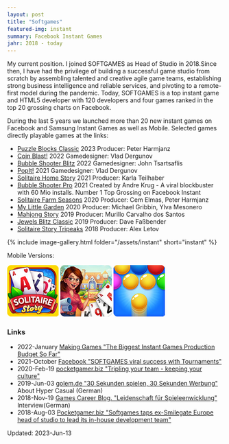 ```yaml
---
layout: post
title: "Softgames"
featured-img: instant
summary: Facebook Instant Games
jahr: 2018 - today
---
```

My current position. I joined SOFTGAMES as Head of Studio in 2018. ​​Since then, I have had the privilege of building a successful game studio from scratch by assembling talented and creative agile game teams, establishing strong business intelligence and reliable services, and pivoting to a remote-first model during the pandemic. Today, SOFTGAMES is a top instant game and HTML5 developer with 120 developers and four games ranked in the top 20 grossing charts on Facebook.

During the last 5 years we launched more than 20 new instant games on Facebook and Samsung Instant Games as well as Mobile. Selected games directly playable games at the links:
* [Puzzle Blocks Classic](https://fb.gg/play/sg-puzzle-blocks) 2023  Producer: Peter Harmjanz
* [Coin Blast!](https://fb.gg/play/sg_coin_blast) 2022 Gamedesigner: Vlad Dergunov
* [Bubble Shooter Blitz](https://fb.gg/play/sg_bs-blitz) 2022 Gamedesigner: John Tsartsaflis
* [PopIt!](https://fb.gg/play/sg_popit) 2021 Gamedesigner: Vlad Dergunov
* [Solitaire Home Story](https://fb.gg/play/solitairehomestory) 2021 Producer: Karla Teilhaber
* [Bubble Shooter Pro](https://fb.gg/play/sg_bs-pro) 2021 Created by Andre Krug - A viral blockbuster with 60 Mio installs. Number 1 Top Grossing on Facebook Instant 
* [Solitaire Farm Seasons](https://fb.gg/play/solifarm) 2020 Producer: Cem Elmas, Peter Harmjanz
* [My Little Garden](https://fb.gg/play/my-little-garden) 2020 Producer: Michael Gribbin, Ylva Mesonero
* [Mahjong Story](https://fb.gg/play/mahjong_story_) 2019 Producer: Murillo Carvalho dos Santos
* [Jewels Blitz Classic](https://fb.gg/play/jewels_blitz) 2019 Producer: Dave Faßbender
* [Solitaire Story Tripeaks](https://fb.gg/play/solitaire_tripeaks)  2018 Producer: Alex Letov

{% include image-gallery.html folder="/assets/instant" short="instant" %}

Mobile Versions:

[![SOLI](/assets/softgames/SOLI.jpg)](https://play.google.com/store/apps/details?id=com.softgames.solitairestory)
[![SOHO](/assets/softgames/SOHO.jpg)](https://play.google.com/store/apps/details?id=com.softgames.solitairehomestory)
[![BSP](/assets/softgames/BSP.jpg)](https://play.google.com/store/apps/details?id=com.softgames.bubbleshooterpro&hl=de&gl=US)





### Links
* 2022-January [Making Games "The Biggest Instant Games Production Budget So Far"](https://drive.google.com/file/d/1Yq8R31zL1j9jDzhKp7aynfzHz7aRyQqe/view?usp=sharing)
* 2021-October [Facebook "SOFTGAMES viral success with Tournaments"](https://www.facebook.com/fbgaminghome/success-stories/gaming-developers-softgames-viral-success-with-tournaments)
* 2020-Feb-19 [pocketgamer.biz "Tripling your team - keeping your culture"](https://www.pocketgamer.biz/comment-and-opinion/72606/tripling-your-team-keeping-your-culture/)
* 2019-Jun-03 [golem.de "30 Sekunden spielen, 30 Sekunden Werbung"](https://www.golem.de/news/hyper-casual-games-30-sekunden-spielen-30-sekunden-werbung-1906-141165.html) About Hyper Casual (German)
* 2018-Nov-19 [Games Career Blog. "Leidenschaft für Spieleenwicklung"](https://blog.games-career.com/de/koepfe-der-spielebranche-interview-mit-bernd-beyreuther-von-softgames) Interview(German)
* 2018-Aug-03  [Pocketgamer.biz "Softgames taps ex-Smilegate Europe head of studio to lead its in-house development team"](https://www.pocketgamer.biz/job-news/68711/softgames-taps-up-ex-smilegate-europe-head-of-studio/)


Updated: 2023-Jun-13
